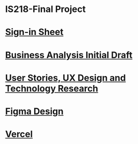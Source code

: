 # IS218-Final Project
# [Sign-in Sheet](signin_sheet.md)
# [Business Analysis Initial Draft](https://github.com/NurjahanJ/IS218-Final/blob/main/Business%20Analysis%20Initial%20Draft)
# [User Stories, UX Design and Technology Research](https://github.com/NurjahanJ/IS218-Final/blob/main/User%20Stories%2C%20UX%20Design%20and%20Technology%20Research)
# [Figma Design](https://www.figma.com/file/PC0UK2XZ1Gp9Kswwpecyxw/Final-Project-IS218?type=design&node-id=0%3A1&mode=design&t=NMWtOV7UinaDEvDt-1)
# [Vercel](https://wander-glow.vercel.app/)
